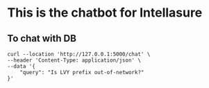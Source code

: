 # This is the chatbot for Intellasure
## To chat with DB

```
curl --location 'http://127.0.0.1:5000/chat' \
--header 'Content-Type: application/json' \
--data '{
    "query": "Is LVY prefix out-of-network?"
}'
```